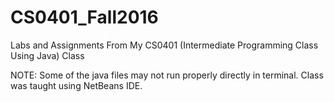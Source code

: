 # CS0401_Fall2016
Labs and Assignments From My CS0401 (Intermediate Programming Class Using Java) Class

NOTE: Some of the java files may not run properly directly in terminal. Class was taught using NetBeans IDE. 
